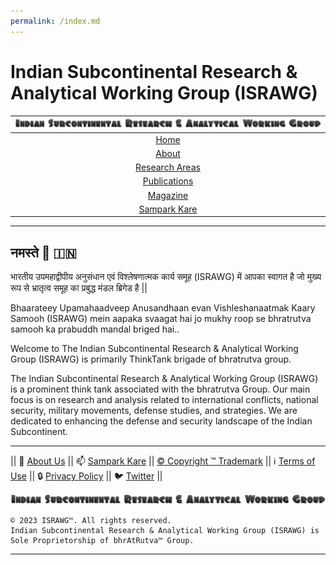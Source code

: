```yaml
---
permalink: /index.md
---
```

# **Indian Subcontinental Research & Analytical Working Group (ISRAWG)**

| ![ISRAWG Logo](docs/text_logo.png) |
| :-------------------------------------------------:     |
| [Home](docs/home.md)                                         |
| [About](docs/aboutus/about.md)                                       |
| [Research Areas](docs/aboutus/research.md)                           |
| [Publications](docs/publication/publications.md)                         |
| [Magazine](docs/magazine/magazine.md) |
| [Sampark Kare](docs/aboutus/sampark.md)                              |

___

## नमस्ते :pray: :india:

भारतीय उपमहाद्वीपीय अनुसंधान एवं विश्लेषणात्मक कार्य समूह (ISRAWG) में आपका स्वागत है जो मुख्य रूप से भ्रातृत्व समूह का प्रबुद्ध मंडल ब्रिगेड है ||

Bhaarateey Upamahaadveep Anusandhaan evan Vishleshanaatmak Kaary Samooh (ISRAWG) mein aapaka svaagat hai jo mukhy roop se bhratrutva samooh ka prabuddh mandal briged hai..

Welcome to The Indian Subcontinental Research & Analytical Working Group (ISRAWG) is primarily ThinkTank brigade of bhratrutva group.

The Indian Subcontinental Research & Analytical Working Group (ISRAWG) is a prominent think tank associated with the bhratrutva Group. Our main focus is on research and analysis related to international conflicts, national security, military movements, defense studies, and strategies. We are dedicated to enhancing the defense and security landscape of the Indian Subcontinent.

___

|| 📝 [About Us](docs/aboutus/about.md) || 📫 [Sampark Kare](docs/aboutus/sampark.md) || [© Copyright ™️ Trademark](docs/aboutus/copyright&trademark.md) || ℹ️  [Terms of Use](docs/aboutus/termsofuse.md) || 🔒 [Privacy Policy](docs/aboutus/privacy&policy.md) || 🐦 [Twitter](https://twitter.com/israwg_) ||

![Indian Subcontinental Research & Analytical Working Group (ISRAWG)](docs/text_logo.png)

    © 2023 ISRAWG™️. All rights reserved. 
    Indian Subcontinental Research & Analytical Working Group (ISRAWG) is Sole Proprietorship of bhrAtRutva™️ Group.

___
